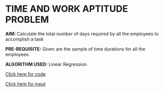 # TIME AND WORK APTITUDE PROBLEM

**AIM:** Calculate the total number of days required by all the employees to accomplish a task

**PRE-REQUISITE:** Given are the sample of time durations for all the employees.

**ALGORITHM USED:** Linear Regression

[Click here for code](https://github.com/ktyagi12/Projects/tree/master/TimeNWorkAptitudeProblem/code)

[Click here for input](https://github.com/ktyagi12/Projects/tree/master/TimeNWorkAptitudeProblem/input)
